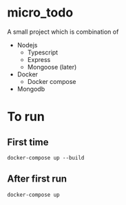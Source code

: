 # micro_todo

A small project which is combination of

- Nodejs
  - Typescript
  - Express
  - Mongoose (later)
- Docker
  - Docker compose
- Mongodb

# To run

## First time

    docker-compose up --build

## After first run

    docker-compose up
    
